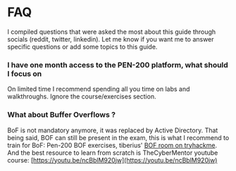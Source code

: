 # FAQ

I compiled questions that were asked the most about this guide through socials (reddit, twitter, linkedin). Let me know if you want me to answer specific questions or add some topics to this guide.

### I have one month access to the PEN-200 platform, what should I focus on&#x20;

On limited time I recommend spending all you time on labs and walkthroughs. Ignore the course/exercises section.

### What about Buffer Overflows ?

BoF is not mandatory anymore, it was replaced by Active Directory. That being said, BOF can still be present in the exam, this is what I recommend to train for BoF: Pen-200 BOF exercises, tiberius' [BOF room on tryhackme](https://tryhackme.com/room/bufferoverflowprep). And the best resource to learn from scratch is TheCyberMentor youtube course: [https://youtu.be/ncBblM920jw](https://youtu.be/ncBblM920jw)

